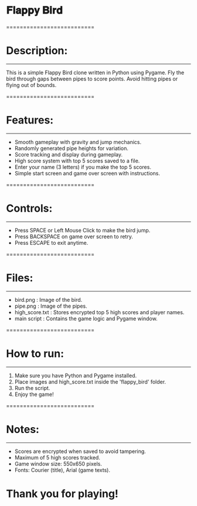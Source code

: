 # 𝐅𝐥𝐚𝐩𝐩𝐲 𝐁𝐢𝐫𝐝

==========================

# Description:
------------
This is a simple Flappy Bird clone written in Python using Pygame.
Fly the bird through gaps between pipes to score points. Avoid hitting pipes or flying out of bounds.

==========================

# Features:
---------
- Smooth gameplay with gravity and jump mechanics.
- Randomly generated pipe heights for variation.
- Score tracking and display during gameplay.
- High score system with top 5 scores saved to a file.
- Enter your name (3 letters) if you make the top 5 scores.
- Simple start screen and game over screen with instructions.

==========================

# Controls:
---------
- Press SPACE or Left Mouse Click to make the bird jump.
- Press BACKSPACE on game over screen to retry.
- Press ESCAPE to exit anytime.

==========================

# Files:
------
- bird.png : Image of the bird.
- pipe.png : Image of the pipes.
- high_score.txt : Stores encrypted top 5 high scores and player names.
- main script : Contains the game logic and Pygame window.

==========================

# How to run:
-----------
1. Make sure you have Python and Pygame installed.
2. Place images and high_score.txt inside the 'flappy_bird' folder.
3. Run the script.
4. Enjoy the game!

==========================

# Notes:
------
- Scores are encrypted when saved to avoid tampering.
- Maximum of 5 high scores tracked.
- Game window size: 550x650 pixels.
- Fonts: Courier (title), Arial (game texts).


# Thank you for playing!
